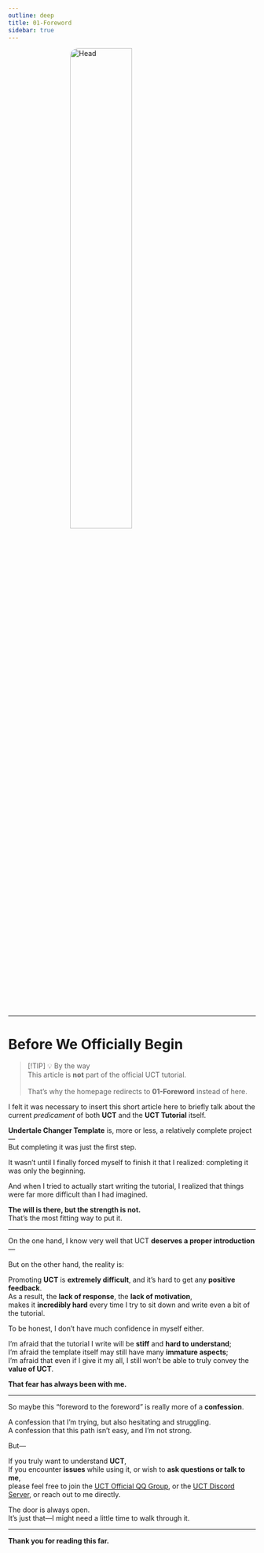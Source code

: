 ```yaml
---
outline: deep
title: 01-Foreword
sidebar: true
---
```


<img src="/00/Head.png" alt="Head" style="width:50%; border-radius:16px; display: block; margin-left: auto; margin-right: auto;" />

---
# Before We Officially Begin

> [!TIP] 💡 By the way  
> This article is **not** part of the official UCT tutorial.<br>  
> That’s why the homepage redirects to **01-Foreword** instead of here.

I felt it was necessary to insert this short article here to briefly talk about the current _predicament_ of both **UCT** and the **UCT Tutorial** itself.

**Undertale Changer Template** is, more or less, a relatively complete project—  
But completing it was just the first step.

It wasn’t until I finally forced myself to finish it that I realized: completing it was only the beginning.

And when I tried to actually start writing the tutorial, I realized that things were far more difficult than I had imagined.

**The will is there, but the strength is not.**  
That’s the most fitting way to put it.

---

On the one hand, I know very well that UCT **deserves a proper introduction**—

But on the other hand, the reality is:

Promoting **UCT** is **extremely difficult**, and it’s hard to get any **positive feedback**.  
As a result, the **lack of response**, the **lack of motivation**,  
makes it **incredibly hard** every time I try to sit down and write even a bit of the tutorial.

To be honest, I don’t have much confidence in myself either.

I’m afraid that the tutorial I write will be **stiff** and **hard to understand**;  
I’m afraid the template itself may still have many **immature aspects**;  
I’m afraid that even if I give it my all, I still won’t be able to truly convey the **value of UCT**.

**That fear has always been with me.**

---

So maybe this “foreword to the foreword” is really more of a **confession**.

A confession that I’m trying, but also hesitating and struggling.  
A confession that this path isn’t easy, and I’m not strong.

But—

If you truly want to understand **UCT**,  
If you encounter **issues** while using it, or wish to **ask questions or talk to me**,  
please feel free to join the [UCT Official QQ Group](http://qm.qq.com/cgi-bin/qm/qr?_wv=1027&k=wK7VVbI0VU8mPpG94nDLsHaLRbky5cMT&authKey=LQfQsHtXTqbrRdmhSgUtxesNz9UmiETjymrhJF%2BFT1pAiEy0HUxSfM%2Fx%2FsTdOUC%2F&noverify=0&group_code=289694657), or the [UCT Discord Server](https://discord.gg/xvYKa2pSN6), or reach out to me directly.

The door is always open.  
It’s just that—I might need a little time to walk through it.

---

**Thank you for reading this far.**
